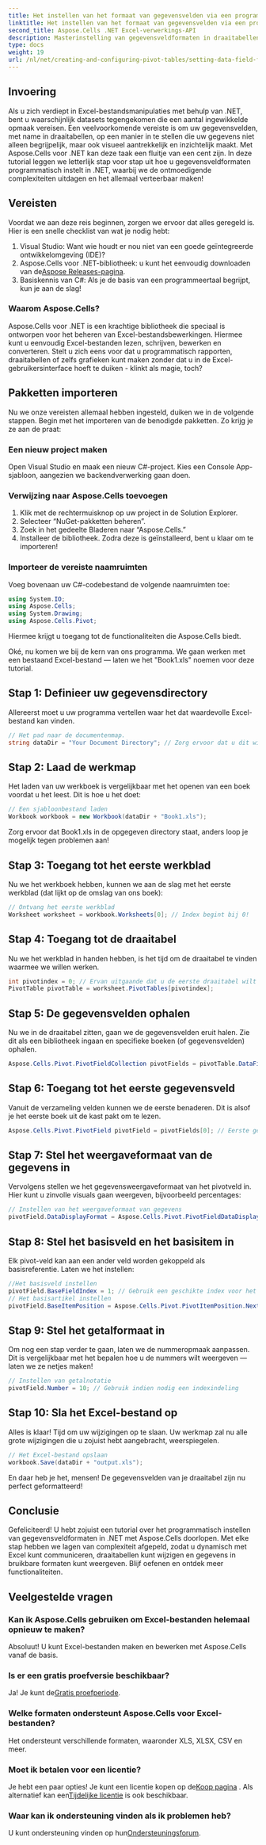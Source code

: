 ```yaml
---
title: Het instellen van het formaat van gegevensvelden via een programma in .NET
linktitle: Het instellen van het formaat van gegevensvelden via een programma in .NET
second_title: Aspose.Cells .NET Excel-verwerkings-API
description: Masterinstelling van gegevensveldformaten in draaitabellen met Aspose.Cells voor .NET met deze stapsgewijze tutorial. Verbeter uw Excel-gegevensformattering.
type: docs
weight: 19
url: /nl/net/creating-and-configuring-pivot-tables/setting-data-field-format/
---
```

## Invoering
Als u zich verdiept in Excel-bestandsmanipulaties met behulp van .NET, bent u waarschijnlijk datasets tegengekomen die een aantal ingewikkelde opmaak vereisen. Een veelvoorkomende vereiste is om uw gegevensvelden, met name in draaitabellen, op een manier in te stellen die uw gegevens niet alleen begrijpelijk, maar ook visueel aantrekkelijk en inzichtelijk maakt. Met Aspose.Cells voor .NET kan deze taak een fluitje van een cent zijn. In deze tutorial leggen we letterlijk stap voor stap uit hoe u gegevensveldformaten programmatisch instelt in .NET, waarbij we de ontmoedigende complexiteiten uitdagen en het allemaal verteerbaar maken!
## Vereisten
Voordat we aan deze reis beginnen, zorgen we ervoor dat alles geregeld is. Hier is een snelle checklist van wat je nodig hebt:
1. Visual Studio: Want wie houdt er nou niet van een goede geïntegreerde ontwikkelomgeving (IDE)?
2.  Aspose.Cells voor .NET-bibliotheek: u kunt het eenvoudig downloaden van de[Aspose Releases-pagina](https://releases.aspose.com/cells/net/).
3. Basiskennis van C#: Als je de basis van een programmeertaal begrijpt, kun je aan de slag!
### Waarom Aspose.Cells?
Aspose.Cells voor .NET is een krachtige bibliotheek die speciaal is ontworpen voor het beheren van Excel-bestandsbewerkingen. Hiermee kunt u eenvoudig Excel-bestanden lezen, schrijven, bewerken en converteren. Stelt u zich eens voor dat u programmatisch rapporten, draaitabellen of zelfs grafieken kunt maken zonder dat u in de Excel-gebruikersinterface hoeft te duiken - klinkt als magie, toch?
## Pakketten importeren
Nu we onze vereisten allemaal hebben ingesteld, duiken we in de volgende stappen. Begin met het importeren van de benodigde pakketten. Zo krijg je ze aan de praat:
### Een nieuw project maken
Open Visual Studio en maak een nieuw C#-project. Kies een Console App-sjabloon, aangezien we backendverwerking gaan doen.
### Verwijzing naar Aspose.Cells toevoegen
1. Klik met de rechtermuisknop op uw project in de Solution Explorer.
2. Selecteer “NuGet-pakketten beheren”.
3. Zoek in het gedeelte Bladeren naar “Aspose.Cells.”
4. Installeer de bibliotheek. Zodra deze is geïnstalleerd, bent u klaar om te importeren!
### Importeer de vereiste naamruimten
Voeg bovenaan uw C#-codebestand de volgende naamruimten toe:
```csharp
using System.IO;
using Aspose.Cells;
using System.Drawing;
using Aspose.Cells.Pivot;
```
Hiermee krijgt u toegang tot de functionaliteiten die Aspose.Cells biedt.

Oké, nu komen we bij de kern van ons programma. We gaan werken met een bestaand Excel-bestand — laten we het "Book1.xls" noemen voor deze tutorial.
## Stap 1: Definieer uw gegevensdirectory
Allereerst moet u uw programma vertellen waar het dat waardevolle Excel-bestand kan vinden.
```csharp
// Het pad naar de documentenmap.
string dataDir = "Your Document Directory"; // Zorg ervoor dat u dit wijzigt in uw eigen pad!
```
## Stap 2: Laad de werkmap
Het laden van uw werkboek is vergelijkbaar met het openen van een boek voordat u het leest. Dit is hoe u het doet:
```csharp
// Een sjabloonbestand laden
Workbook workbook = new Workbook(dataDir + "Book1.xls");
```
Zorg ervoor dat Book1.xls in de opgegeven directory staat, anders loop je mogelijk tegen problemen aan!
## Stap 3: Toegang tot het eerste werkblad
Nu we het werkboek hebben, kunnen we aan de slag met het eerste werkblad (dat lijkt op de omslag van ons boek):
```csharp
// Ontvang het eerste werkblad
Worksheet worksheet = workbook.Worksheets[0]; // Index begint bij 0!
```
## Stap 4: Toegang tot de draaitabel
Nu we het werkblad in handen hebben, is het tijd om de draaitabel te vinden waarmee we willen werken.
```csharp
int pivotindex = 0; // Ervan uitgaande dat u de eerste draaitabel wilt
PivotTable pivotTable = worksheet.PivotTables[pivotindex];
```
## Stap 5: De gegevensvelden ophalen
Nu we in de draaitabel zitten, gaan we de gegevensvelden eruit halen. Zie dit als een bibliotheek ingaan en specifieke boeken (of gegevensvelden) ophalen.
```csharp
Aspose.Cells.Pivot.PivotFieldCollection pivotFields = pivotTable.DataFields;
```
## Stap 6: Toegang tot het eerste gegevensveld
Vanuit de verzameling velden kunnen we de eerste benaderen. Dit is alsof je het eerste boek uit de kast pakt om te lezen.
```csharp
Aspose.Cells.Pivot.PivotField pivotField = pivotFields[0]; // Eerste gegevensveld ophalen
```
## Stap 7: Stel het weergaveformaat van de gegevens in
Vervolgens stellen we het gegevensweergaveformaat van het pivotveld in. Hier kunt u zinvolle visuals gaan weergeven, bijvoorbeeld percentages:
```csharp
// Instellen van het weergaveformaat van gegevens
pivotField.DataDisplayFormat = Aspose.Cells.Pivot.PivotFieldDataDisplayFormat.PercentageOf;
```
## Stap 8: Stel het basisveld en het basisitem in
Elk pivot-veld kan aan een ander veld worden gekoppeld als basisreferentie. Laten we het instellen:
```csharp
//Het basisveld instellen
pivotField.BaseFieldIndex = 1; // Gebruik een geschikte index voor het basisveld
// Het basisartikel instellen
pivotField.BaseItemPosition = Aspose.Cells.Pivot.PivotItemPosition.Next; // Kies het volgende item
```
## Stap 9: Stel het getalformaat in
Om nog een stap verder te gaan, laten we de nummeropmaak aanpassen. Dit is vergelijkbaar met het bepalen hoe u de nummers wilt weergeven — laten we ze netjes maken!
```csharp
// Instellen van getalnotatie
pivotField.Number = 10; // Gebruik indien nodig een indexindeling
```
## Stap 10: Sla het Excel-bestand op
Alles is klaar! Tijd om uw wijzigingen op te slaan. Uw werkmap zal nu alle grote wijzigingen die u zojuist hebt aangebracht, weerspiegelen.
```csharp
// Het Excel-bestand opslaan
workbook.Save(dataDir + "output.xls");
```
En daar heb je het, mensen! De gegevensvelden van je draaitabel zijn nu perfect geformatteerd!
## Conclusie
Gefeliciteerd! U hebt zojuist een tutorial over het programmatisch instellen van gegevensveldformaten in .NET met Aspose.Cells doorlopen. Met elke stap hebben we lagen van complexiteit afgepeld, zodat u dynamisch met Excel kunt communiceren, draaitabellen kunt wijzigen en gegevens in bruikbare formaten kunt weergeven. Blijf oefenen en ontdek meer functionaliteiten.
## Veelgestelde vragen
### Kan ik Aspose.Cells gebruiken om Excel-bestanden helemaal opnieuw te maken?
Absoluut! U kunt Excel-bestanden maken en bewerken met Aspose.Cells vanaf de basis.
### Is er een gratis proefversie beschikbaar?
 Ja! Je kunt de[Gratis proefperiode](https://releases.aspose.com/).
### Welke formaten ondersteunt Aspose.Cells voor Excel-bestanden?
Het ondersteunt verschillende formaten, waaronder XLS, XLSX, CSV en meer.
### Moet ik betalen voor een licentie?
 Je hebt een paar opties! Je kunt een licentie kopen op de[Koop pagina](https://purchase.aspose.com/buy) . Als alternatief kan een[Tijdelijke licentie](https://purchase.aspose.com/temporary-license/) is ook beschikbaar.
### Waar kan ik ondersteuning vinden als ik problemen heb?
 U kunt ondersteuning vinden op hun[Ondersteuningsforum](https://forum.aspose.com/c/cells/9).